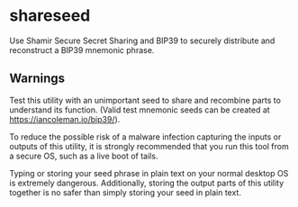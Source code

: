 # shareseed
Use Shamir Secure Secret Sharing and BIP39 to securely distribute and reconstruct a BIP39 mnemonic phrase.

Warnings
--------
Test this utility with an unimportant seed to share and recombine parts to understand its function. 
(Valid test mnemonic seeds can be created at https://iancoleman.io/bip39/).

To reduce the possible risk of a malware infection capturing the inputs or outputs of this utility, it is strongly 
recommended that you run this tool from a secure OS, such as a live boot of tails.

Typing or storing your seed phrase in plain text on your normal desktop OS is extremely dangerous.
Additionally, storing the output parts of this utility together is no safer than simply storing your seed in plain text.
